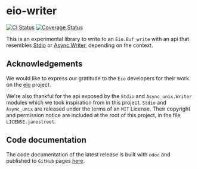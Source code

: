 # eio-writer

[![CI Status](https://github.com/mbarbin/eio-writer/workflows/ci/badge.svg)](https://github.com/mbarbin/eio-writer/actions/workflows/ci.yml)
[![Coverage Status](https://coveralls.io/repos/github/mbarbin/eio-writer/badge.svg?branch=main)](https://coveralls.io/github/mbarbin/eio-writer?branch=main)

This is an experimental library to write to an `Eio.Buf_write` with an
api that resembles [Stdio](https://github.com/janestreet/stdio) or
[Async.Writer](https://github.com/janestreet/async_unix), depending on
the context.

## Acknowledgements

We would like to express our gratitude to the `Eio` developers for their work on
the [eio](https://github.com/ocaml-multicore/eio) project.

We're also thankful for the api exposed by the `Stdio` and `Async_unix.Writer`
modules which we took inspiration from in this project. `Stdio` and `Async_unix`
are released under the terms of an `MIT` License. Their copyright and permission
notice are included at the root of this project, in the file `LICENSE.janestreet`.

## Code documentation

The code documentation of the latest release is built with `odoc` and published
to `GitHub` pages [here](https://mbarbin.github.io/eio-writer).
